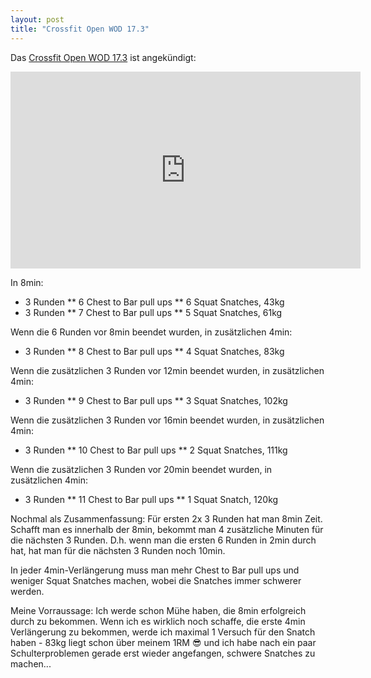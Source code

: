 ```yaml
---
layout: post
title: "Crossfit Open WOD 17.3"
---
```


Das [Crossfit Open WOD 17.3][0] ist angekündigt:

<iframe width="560" height="315" src="https://www.youtube-nocookie.com/embed/jcJhFR5gDPM" frameborder="0" allowfullscreen></iframe>

In 8min:

* 3 Runden
** 6 Chest to Bar pull ups
** 6 Squat Snatches, 43kg
* 3 Runden
** 7 Chest to Bar pull ups
** 5 Squat Snatches, 61kg

Wenn die 6 Runden vor 8min beendet wurden, in zusätzlichen 4min:

* 3 Runden
** 8 Chest to Bar pull ups
** 4 Squat Snatches, 83kg

Wenn die zusätzlichen 3 Runden vor 12min beendet wurden, in zusätzlichen 4min:

* 3 Runden
** 9 Chest to Bar pull ups
** 3 Squat Snatches, 102kg

Wenn die zusätzlichen 3 Runden vor 16min beendet wurden, in zusätzlichen 4min:

* 3 Runden
** 10 Chest to Bar pull ups
** 2 Squat Snatches, 111kg

Wenn die zusätzlichen 3 Runden vor 20min beendet wurden, in zusätzlichen 4min:

* 3 Runden
** 11 Chest to Bar pull ups
** 1 Squat Snatch, 120kg

Nochmal als Zusammenfassung: Für ersten 2x 3 Runden hat man 8min Zeit. Schafft man es innerhalb der 8min, bekommt man 4 zusätzliche Minuten für die nächsten 3 Runden. D.h. wenn man die ersten 6 Runden in 2min durch hat, hat man für die nächsten 3 Runden noch 10min.

In jeder 4min-Verlängerung muss man mehr Chest to Bar pull ups und weniger Squat Snatches machen, wobei die Snatches immer schwerer werden.

Meine Vorraussage: Ich werde schon Mühe haben, die 8min erfolgreich durch zu bekommen. Wenn ich es wirklich noch schaffe, die erste 4min Verlängerung zu bekommen, werde ich maximal 1 Versuch für den Snatch haben - 83kg liegt schon über meinem 1RM 😎 und ich habe nach ein paar Schulterproblemen gerade erst wieder angefangen, schwere Snatches zu machen...

[0]: https://games.crossfit.com/workouts/open/2017/17.3

